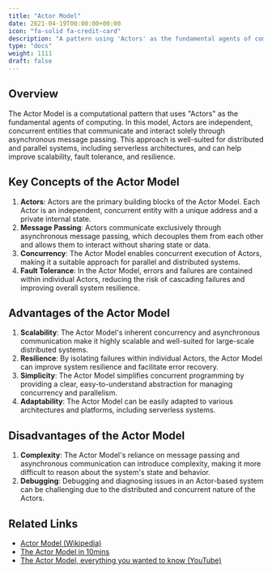 ```yaml
---
title: "Actor Model"
date: 2021-04-19T00:00:00+00:00
icon: "fa-solid fa-credit-card"
description: "A pattern using 'Actors' as the fundamental agents of computing. Commonly seen with serverless systems."
type: "docs"
weight: 1111
draft: false
---
```


## Overview

The Actor Model is a computational pattern that uses "Actors" as the fundamental agents of computing. In this model, Actors are independent, concurrent entities that communicate and interact solely through asynchronous message passing. This approach is well-suited for distributed and parallel systems, including serverless architectures, and can help improve scalability, fault tolerance, and resilience.

## Key Concepts of the Actor Model

1. **Actors**: Actors are the primary building blocks of the Actor Model. Each Actor is an independent, concurrent entity with a unique address and a private internal state.
2. **Message Passing**: Actors communicate exclusively through asynchronous message passing, which decouples them from each other and allows them to interact without sharing state or data.
3. **Concurrency**: The Actor Model enables concurrent execution of Actors, making it a suitable approach for parallel and distributed systems.
4. **Fault Tolerance**: In the Actor Model, errors and failures are contained within individual Actors, reducing the risk of cascading failures and improving overall system resilience.

## Advantages of the Actor Model

1. **Scalability**: The Actor Model's inherent concurrency and asynchronous communication make it highly scalable and well-suited for large-scale distributed systems.
2. **Resilience**: By isolating failures within individual Actors, the Actor Model can improve system resilience and facilitate error recovery.
3. **Simplicity**: The Actor Model simplifies concurrent programming by providing a clear, easy-to-understand abstraction for managing concurrency and parallelism.
4. **Adaptability**: The Actor Model can be easily adapted to various architectures and platforms, including serverless systems.

## Disadvantages of the Actor Model

1. **Complexity**: The Actor Model's reliance on message passing and asynchronous communication can introduce complexity, making it more difficult to reason about the system's state and behavior.
2. **Debugging**: Debugging and diagnosing issues in an Actor-based system can be challenging due to the distributed and concurrent nature of the Actors.

## Related Links

- [Actor Model (Wikipedia)](https://en.wikipedia.org/wiki/Actor_model)
- [The Actor Model in 10mins](https://www.brianstorti.com/the-actor-model/)
- [The Actor Model, everything you wanted to know (YouTube)](https://www.youtube.com/watch?v=7erJ1DV_Tlo&feature=emb_logo)
